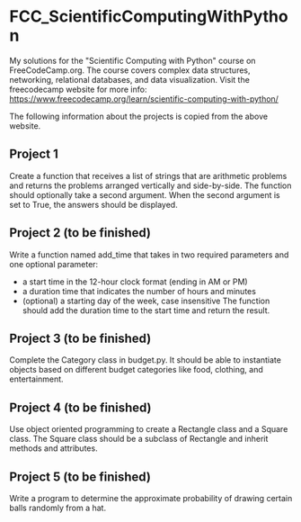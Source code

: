 # FCC_ScientificComputingWithPython
 My solutions for the "Scientific Computing with Python" course on FreeCodeCamp.org. The course covers complex data structures, networking, relational databases, and data visualization. Visit the freecodecamp website for more info: https://www.freecodecamp.org/learn/scientific-computing-with-python/

The following information about the projects is copied from the above website.

## Project 1
Create a function that receives a list of strings that are arithmetic problems and returns the problems arranged vertically and side-by-side. The function should optionally take a second argument. When the second argument is set to True, the answers should be displayed.

## Project 2 (to be finished)
Write a function named add_time that takes in two required parameters and one optional parameter:
- a start time in the 12-hour clock format (ending in AM or PM)
- a duration time that indicates the number of hours and minutes
- (optional) a starting day of the week, case insensitive
The function should add the duration time to the start time and return the result.

## Project 3 (to be finished)
Complete the Category class in budget.py. It should be able to instantiate objects based on different budget categories like food, clothing, and entertainment.

## Project 4 (to be finished)
Use object oriented programming to create a Rectangle class and a Square class. The Square class should be a subclass of Rectangle and inherit methods and attributes.

## Project 5 (to be finished)
Write a program to determine the approximate probability of drawing certain balls randomly from a hat.
